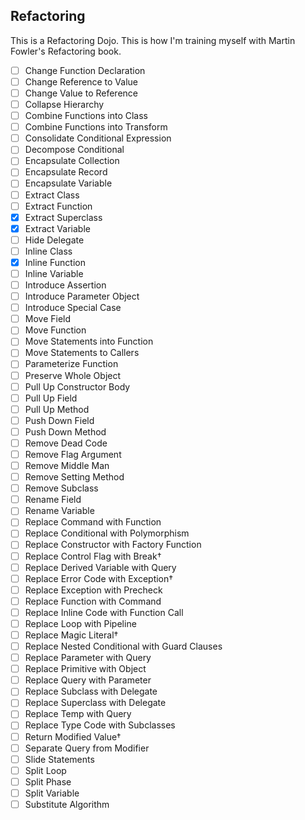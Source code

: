 ## Refactoring

This is a Refactoring Dojo.
This is how I'm training myself with Martin Fowler's Refactoring book.

- [ ] Change Function Declaration
- [ ] Change Reference to Value
- [ ] Change Value to Reference
- [ ] Collapse Hierarchy
- [ ] Combine Functions into Class
- [ ] Combine Functions into Transform
- [ ] Consolidate Conditional Expression
- [ ] Decompose Conditional
- [ ] Encapsulate Collection
- [ ] Encapsulate Record
- [ ] Encapsulate Variable
- [ ] Extract Class
- [ ] Extract Function
- [x] Extract Superclass
- [x] Extract Variable
- [ ] Hide Delegate
- [ ] Inline Class
- [x] Inline Function
- [ ] Inline Variable
- [ ] Introduce Assertion
- [ ] Introduce Parameter Object
- [ ] Introduce Special Case
- [ ] Move Field
- [ ] Move Function
- [ ] Move Statements into Function
- [ ] Move Statements to Callers
- [ ] Parameterize Function
- [ ] Preserve Whole Object
- [ ] Pull Up Constructor Body
- [ ] Pull Up Field
- [ ] Pull Up Method
- [ ] Push Down Field
- [ ] Push Down Method
- [ ] Remove Dead Code
- [ ] Remove Flag Argument
- [ ] Remove Middle Man
- [ ] Remove Setting Method
- [ ] Remove Subclass
- [ ] Rename Field
- [ ] Rename Variable
- [ ] Replace Command with Function
- [ ] Replace Conditional with Polymorphism
- [ ] Replace Constructor with Factory Function
- [ ] Replace Control Flag with Break†
- [ ] Replace Derived Variable with Query
- [ ] Replace Error Code with Exception†
- [ ] Replace Exception with Precheck
- [ ] Replace Function with Command
- [ ] Replace Inline Code with Function Call
- [ ] Replace Loop with Pipeline
- [ ] Replace Magic Literal†
- [ ] Replace Nested Conditional with Guard Clauses
- [ ] Replace Parameter with Query
- [ ] Replace Primitive with Object
- [ ] Replace Query with Parameter
- [ ] Replace Subclass with Delegate
- [ ] Replace Superclass with Delegate
- [ ] Replace Temp with Query
- [ ] Replace Type Code with Subclasses
- [ ] Return Modified Value†
- [ ] Separate Query from Modifier
- [ ] Slide Statements
- [ ] Split Loop
- [ ] Split Phase
- [ ] Split Variable
- [ ] Substitute Algorithm
